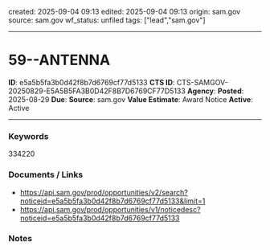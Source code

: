created: 2025-09-04 09:13
edited: 2025-09-04 09:13
origin: sam.gov
source: sam.gov
wf_status: unfiled
tags: ["lead","sam.gov"]

---

# 59--ANTENNA

**ID**: e5a5b5fa3b0d42f8b7d6769cf77d5133
**CTS ID**: CTS-SAMGOV-20250829-E5A5B5FA3B0D42F8B7D6769CF77D5133
**Agency**: 
**Posted**: 2025-08-29
**Due**: 
**Source**: sam.gov
**Value Estimate**: Award Notice
**Active**: Active

---

### Keywords
334220

### Documents / Links
- <https://api.sam.gov/prod/opportunities/v2/search?noticeid=e5a5b5fa3b0d42f8b7d6769cf77d5133&limit=1>
- <https://api.sam.gov/prod/opportunities/v1/noticedesc?noticeid=e5a5b5fa3b0d42f8b7d6769cf77d5133>

### Notes

